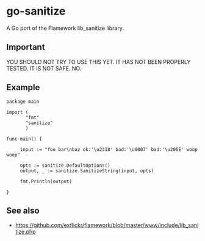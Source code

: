 # go-sanitize

A Go port of the Flamework lib_sanitize library.

## Important

YOU SHOULD NOT TRY TO USE THIS YET. IT HAS NOT BEEN PROPERLY TESTED. IT IS NOT SAFE. NO.

## Example

```
package main

import (
       "fmt"
       "sanitize"
       )

func main() {

     input := "foo bar\nbaz ok:'\u2318' bad:'\u0007' bad:'\u206E' woop woop"
     
     opts := sanitize.DefaultOptions()
     output, _ := sanitize.SanitizeString(input, opts)

     fmt.Println(output)

}

```     

## See also

* https://github.com/exflickr/flamework/blob/master/www/include/lib_sanitize.php
